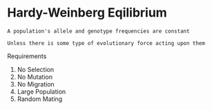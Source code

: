 # Hardy-Weinberg Eqilibrium
```ad-def
A population's allele and genotype frequencies are constant

Unless there is some type of evolutionary force acting upon them
```

Requirements
1. No Selection
2. No Mutation
3. No Migration
4. Large Population
5. Random Mating

